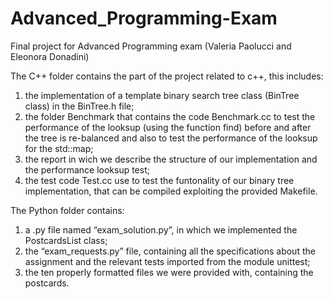 # Advanced_Programming-Exam
Final project for Advanced Programming exam (Valeria Paolucci and Eleonora Donadini)

The C++ folder contains the part of the project related to c++, this includes:
1. the implementation of a template binary search tree class (BinTree class) in the BinTree.h file;
2. the folder Benchmark that contains the code Benchmark.cc to test the performance of the looksup (using the function find) before and after the tree is re-balanced and also to test the performance of the looksup for the std::map;
3. the report in wich we describe the structure of our implementation and the performance looksup test;
4. the test code Test.cc use to test the funtonality of our binary tree implementation, that can be compiled exploiting the provided Makefile.

The Python folder contains:
1. a .py file named “exam_solution.py”, in which we implemented the PostcardsList class;
2. the “exam_requests.py” file, containing all the specifications about the assignment and the relevant tests imported from the module unittest;
3. the ten properly formatted files we were provided with, containing the postcards.

